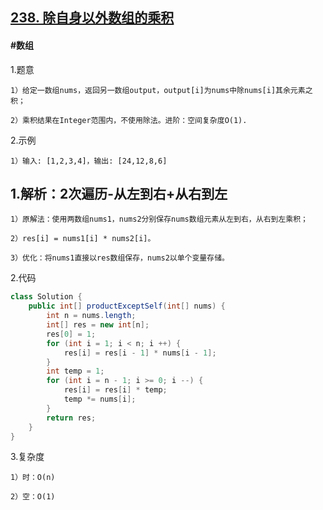 ## [238. 除自身以外数组的乘积](https://leetcode.cn/problems/product-of-array-except-self/description/)

#### #数组
1.题意

    1）给定一数组nums，返回另一数组output，output[i]为nums中除nums[i]其余元素之积；

    2）乘积结果在Integer范围内，不使用除法。进阶：空间复杂度O(1).

2.示例

    1）输入: [1,2,3,4]，输出: [24,12,8,6]

## 1.解析：2次遍历-从左到右+从右到左

    1）原解法：使用两数组nums1，nums2分别保存nums数组元素从左到右，从右到左乘积；

    2）res[i] = nums1[i] * nums2[i]。

    3）优化：将nums1直接以res数组保存，nums2以单个变量存储。

2.代码
```java
class Solution {
    public int[] productExceptSelf(int[] nums) {      
        int n = nums.length;
        int[] res = new int[n];
        res[0] = 1;
        for (int i = 1; i < n; i ++) {
            res[i] = res[i - 1] * nums[i - 1];
        }
        int temp = 1;
        for (int i = n - 1; i >= 0; i --) {
            res[i] = res[i] * temp;
            temp *= nums[i];
        }
        return res;
    }
}
```

3.复杂度

    1）时：O(n)

    2）空：O(1)